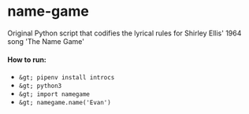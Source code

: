 # name-game
Original Python script that codifies the lyrical rules for Shirley Ellis' 1964 song 'The Name Game'

#### How to run:
- `&gt; pipenv install introcs`
- `&gt; python3`
- `&gt; import namegame`
- `&gt; namegame.name('Evan')`

